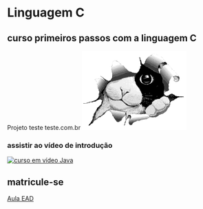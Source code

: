 # Linguagem C
## curso primeiros passos com a linguagem C
Projeto teste teste.com.br
![gato piscando](https://github.com/lucianeapmariano/teste/blob/master/gato-imagem-animada-0368.gif)

### assistir ao vídeo de introdução
[![curso em vídeo Java](http://img.youtube.com/vi/sTX0UEplF54/0.jpg)](http://www.youtube.com/watch?v=sTX0UEplF54 "curso em vídeo Java")
## matricule-se
[Aula EAD](https://www.udemy.com/course/java-curso-completo/)
